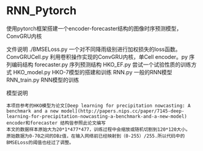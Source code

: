 # RNN_Pytorch
使用pytorch框架搭建一个encoder-forecaster结构的图像时序预测模型，ConvGRU内核

文件说明
  ./BMSELoss.py 一个对不同降雨级别进行加权损失的loss函数。
    ConvGRUCell.py 利用卷积操作实现的ConvGRU内核，单Cell
    encoder。py 序列编码结构
    forecaster.py 序列预测结构
    HKO_EF.py 尝试一个试验性质的训练方式
    HKO_model.py HKO-7模型的搭建和训练
    RNN.py 一般的RNN模型
    RNN_train.py RNN模型的训练

模型说明 

    本项目参考的HKO模型为论文[Deep learning for precipitation nowcasting: A benchmark and a new model](http://papers.nips.cc/paper/7145-deep-learning-for-precipitation-nowcasting-a-benchmark-and-a-new-model)
    encoder和forecaster 结构皆参照此论文编写
    本文的数据样本原始大为20*1*477*477，训练过程中会缩放或随机切割到120*120大小。
    原始数据为0-70之间的DBz值，在输入网络前已经映射到（0-255）/255.所以代码中的BMSELoss的阈值也经过了调整。
